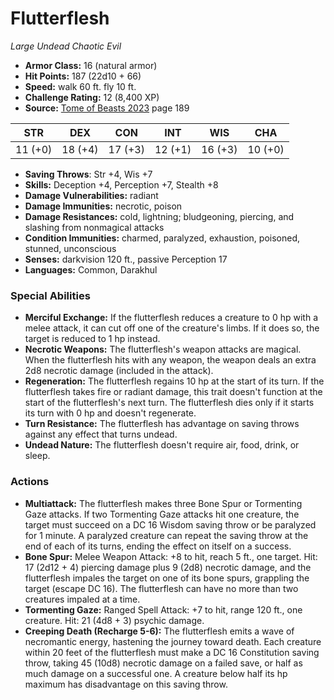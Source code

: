 # Flutterflesh

*Large* *Undead* *Chaotic Evil*

- **Armor Class:** 16 (natural armor)
- **Hit Points:** 187 (22d10 + 66)
- **Speed:** walk 60 ft. fly 10 ft.
- **Challenge Rating:** 12 (8,400 XP)
- **Source:** [Tome of Beasts 2023](https://koboldpress.com/kpstore/product/tome-of-beasts-1-2023-edition/) page 189

| STR | DEX | CON | INT | WIS | CHA |
| --- | --- | --- | --- | --- | --- |
| 11 (+0) | 18 (+4) | 17 (+3) | 12 (+1) | 16 (+3) | 10 (+0) |

- **Saving Throws**: Str +4, Wis +7
- **Skills:** Deception +4, Perception +7, Stealth +8
- **Damage Vulnerabilities:** radiant
- **Damage Immunities:** necrotic, poison
- **Damage Resistances:** cold, lightning; bludgeoning, piercing, and slashing from nonmagical attacks
- **Condition Immunities:** charmed, paralyzed, exhaustion, poisoned, stunned, unconscious
- **Senses:** darkvision 120 ft., passive Perception 17
- **Languages:** Common, Darakhul

### Special Abilities

- **Merciful Exchange:** If the flutterflesh reduces a creature to 0 hp with a melee attack, it can cut off one of the creature's limbs. If it does so, the target is reduced to 1 hp instead.
- **Necrotic Weapons:** The flutterflesh's weapon attacks are magical. When the flutterflesh hits with any weapon, the weapon deals an extra 2d8 necrotic damage (included in the attack).
- **Regeneration:** The flutterflesh regains 10 hp at the start of its turn. If the flutterflesh takes fire or radiant damage, this trait doesn't function at the start of the flutterflesh's next turn. The flutterflesh dies only if it starts its turn with 0 hp and doesn't regenerate.
- **Turn Resistance:** The flutterflesh has advantage on saving throws against any effect that turns undead.
- **Undead Nature:** The flutterflesh doesn't require air, food, drink, or sleep.

### Actions

- **Multiattack:** The flutterflesh makes three Bone Spur or Tormenting Gaze attacks. If two Tormenting Gaze attacks hit one creature, the target must succeed on a DC 16 Wisdom saving throw or be paralyzed for 1 minute. A paralyzed creature can repeat the saving throw at the end of each of its turns, ending the effect on itself on a success.
- **Bone Spur:** Melee Weapon Attack: +8 to hit, reach 5 ft., one target. Hit: 17 (2d12 + 4) piercing damage plus 9 (2d8) necrotic damage, and the flutterflesh impales the target on one of its bone spurs, grappling the target (escape DC 16). The flutterflesh can have no more than two creatures impaled at a time.
- **Tormenting Gaze:** Ranged Spell Attack: +7 to hit, range 120 ft., one creature. Hit: 21 (4d8 + 3) psychic damage.
- **Creeping Death (Recharge 5-6):** The flutterflesh emits a wave of necromantic energy, hastening the journey toward death. Each creature within 20 feet of the flutterflesh must make a DC 16 Constitution saving throw, taking 45 (10d8) necrotic damage on a failed save, or half as much damage on a successful one. A creature below half its hp maximum has disadvantage on this saving throw.
